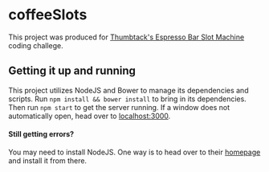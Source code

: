 # coffeeSlots
This project was produced for [Thumbtack's Espresso Bar Slot Machine](https://www.thumbtack.com/challenges/slot-machine) coding challege.


## Getting it up and running
This project utilizes NodeJS and Bower to manage its dependencies and scripts. Run `npm install && bower install` to bring in its dependencies. Then run `npm start` to get the server running. If a window does not automatically open, head over to [localhost:3000](http://localhost:3000).


#### Still getting errors?
You may need to install NodeJS. One way is to head over to their [homepage](https://nodejs.org/en/) and install it from there.
